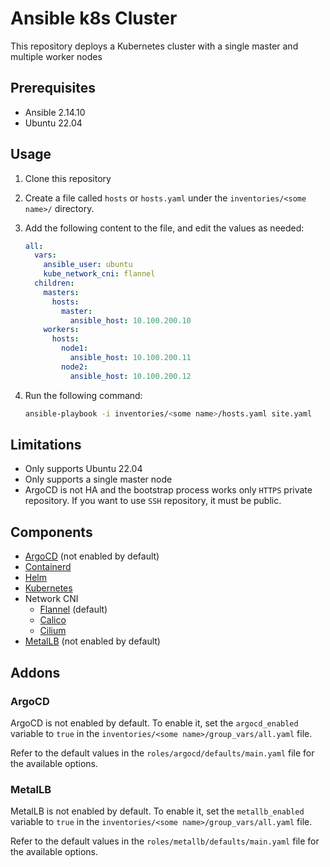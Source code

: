 # Ansible k8s Cluster

This repository deploys a Kubernetes cluster with a single master and multiple worker nodes

## Prerequisites

- Ansible 2.14.10
- Ubuntu 22.04

## Usage

1. Clone this repository
2. Create a file called `hosts` or `hosts.yaml` under the `inventories/<some name>/` directory.
3. Add the following content to the file, and edit the values as needed:

    ```yaml
    all:
      vars:
        ansible_user: ubuntu
        kube_network_cni: flannel
      children:
        masters:
          hosts:
            master:
              ansible_host: 10.100.200.10
        workers:
          hosts:
            node1:
              ansible_host: 10.100.200.11
            node2:
              ansible_host: 10.100.200.12
    ```

4. Run the following command:

    ```bash
    ansible-playbook -i inventories/<some name>/hosts.yaml site.yaml
    ```

## Limitations

- Only supports Ubuntu 22.04
- Only supports a single master node
- ArgoCD is not HA and the bootstrap process works only `HTTPS` private repository. If you want to use `SSH` repository, it must be public.

## Components

- [ArgoCD](https://argoproj.github.io/argo-cd/) (not enabled by default)
- [Containerd](https://containerd.io/)
- [Helm](https://helm.sh/)
- [Kubernetes](https://kubernetes.io/)
- Network CNI
  - [Flannel](https://github.com/flannel-io/flannel) (default)
  - [Calico](https://www.projectcalico.org/)
  - [Cilium](https://cilium.io/)
- [MetalLB](https://metallb.universe.tf/) (not enabled by default)

## Addons

### ArgoCD

ArgoCD is not enabled by default. To enable it, set the `argocd_enabled` variable to `true` in the `inventories/<some name>/group_vars/all.yaml` file.

Refer to the default values in the `roles/argocd/defaults/main.yaml` file for the available options.

### MetalLB

MetalLB is not enabled by default. To enable it, set the `metallb_enabled` variable to `true` in the `inventories/<some name>/group_vars/all.yaml` file.

Refer to the default values in the `roles/metallb/defaults/main.yaml` file for the available options.
